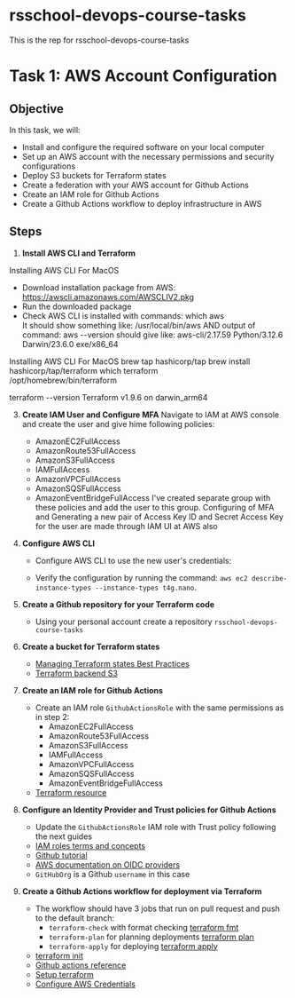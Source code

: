 # rsschool-devops-course-tasks
This is the rep for rsschool-devops-course-tasks

# Task 1: AWS Account Configuration

## Objective
In this task, we will:

- Install and configure the required software on your local computer
- Set up an AWS account with the necessary permissions and security configurations
- Deploy S3 buckets for Terraform states
- Create a federation with your AWS account for Github Actions
- Create an IAM role for Github Actions
- Create a Github Actions workflow to deploy infrastructure in AWS

## Steps

1. **Install AWS CLI and Terraform**

Installing AWS CLI For MacOS
- Download installation package from AWS: https://awscli.amazonaws.com/AWSCLIV2.pkg
- Run the downloaded package
- Check AWS CLI is installed with commands:
  which aws    
It should show something like: /usr/local/bin/aws
AND output of command: aws --version
should give like:
aws-cli/2.17.59 Python/3.12.6 Darwin/23.6.0 exe/x86_64

Installing AWS CLI For MacOS
brew tap hashicorp/tap
brew install hashicorp/tap/terraform
which terraform                     
/opt/homebrew/bin/terraform

terraform --version
Terraform v1.9.6
on darwin_arm64

   
3. **Create IAM User and Configure MFA**
Navigate to IAM at AWS console and create the user and give hime following policies:
     - AmazonEC2FullAccess
     - AmazonRoute53FullAccess
     - AmazonS3FullAccess
     - IAMFullAccess
     - AmazonVPCFullAccess
     - AmazonSQSFullAccess
     - AmazonEventBridgeFullAccess
I've created separate group with these policies and add the user to this group.
Configuring of MFA and Generating a new pair of Access Key ID and Secret Access Key for the user are made through IAM UI at AWS also  
   

4. **Configure AWS CLI**

   - Configure AWS CLI to use the new user's credentials:
  
     
   - Verify the configuration by running the command: `aws ec2 describe-instance-types --instance-types t4g.nano`.

5. **Create a Github repository for your Terraform code**

   - Using your personal account create a repository `rsschool-devops-course-tasks`

6. **Create a bucket for Terraform states**

   - [Managing Terraform states Best Practices](https://spacelift.io/blog/terraform-s3-backend)
   - [Terraform backend S3](https://developer.hashicorp.com/terraform/language/backend/s3)

7. **Create an IAM role for Github Actions**

   - Create an IAM role `GithubActionsRole` with the same permissions as in step 2:
     - AmazonEC2FullAccess
     - AmazonRoute53FullAccess
     - AmazonS3FullAccess
     - IAMFullAccess
     - AmazonVPCFullAccess
     - AmazonSQSFullAccess
     - AmazonEventBridgeFullAccess
   - [Terraform resource](https://registry.terraform.io/providers/hashicorp/aws/latest/docs/resources/iam_role)

8. **Configure an Identity Provider and Trust policies for Github Actions**

   - Update the `GithubActionsRole` IAM role with Trust policy following the next guides
   - [IAM roles terms and concepts](https://docs.aws.amazon.com/IAM/latest/UserGuide/id_roles.html#id_roles_terms-and-concepts)
   - [Github tutorial](https://docs.github.com/en/actions/security-for-github-actions/security-hardening-your-deployments/configuring-openid-connect-in-amazon-web-services)
   - [AWS documentation on OIDC providers](https://docs.aws.amazon.com/IAM/latest/UserGuide/id_roles_create_for-idp_oidc.html#idp_oidc_Create_GitHub)
   - `GitHubOrg` is a Github `username` in this case

9. **Create a Github Actions workflow for deployment via Terraform**
   - The workflow should have 3 jobs that run on pull request and push to the default branch:
     - `terraform-check` with format checking [terraform fmt](https://developer.hashicorp.com/terraform/cli/commands/fmt)
     - `terraform-plan` for planning deployments [terraform plan](https://developer.hashicorp.com/terraform/cli/commands/plan)
     - `terraform-apply` for deploying [terraform apply](https://developer.hashicorp.com/terraform/cli/commands/apply)
   - [terraform init](https://developer.hashicorp.com/terraform/cli/commands/init)
   - [Github actions reference](https://docs.github.com/en/actions/writing-workflows/workflow-syntax-for-github-actions)
   - [Setup terraform](https://github.com/hashicorp/setup-terraform)
   - [Configure AWS Credentials](https://github.com/aws-actions/configure-aws-credentials)

